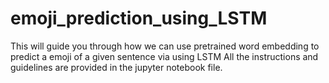 # emoji_prediction_using_LSTM
This will guide you through how we can use pretrained word embedding to predict a emoji of a given sentence via using LSTM
All the instructions and guidelines are provided in the jupyter notebook file.
